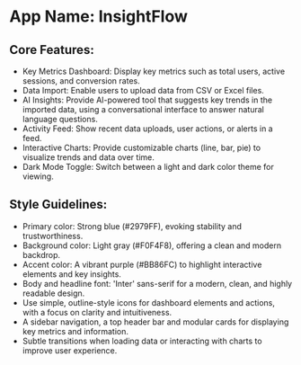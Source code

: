 # **App Name**: InsightFlow

## Core Features:

- Key Metrics Dashboard: Display key metrics such as total users, active sessions, and conversion rates.
- Data Import: Enable users to upload data from CSV or Excel files.
- AI Insights: Provide AI-powered tool that suggests key trends in the imported data, using a conversational interface to answer natural language questions.
- Activity Feed: Show recent data uploads, user actions, or alerts in a feed.
- Interactive Charts: Provide customizable charts (line, bar, pie) to visualize trends and data over time.
- Dark Mode Toggle: Switch between a light and dark color theme for viewing.

## Style Guidelines:

- Primary color: Strong blue (#2979FF), evoking stability and trustworthiness.
- Background color: Light gray (#F0F4F8), offering a clean and modern backdrop.
- Accent color: A vibrant purple (#BB86FC) to highlight interactive elements and key insights.
- Body and headline font: 'Inter' sans-serif for a modern, clean, and highly readable design.
- Use simple, outline-style icons for dashboard elements and actions, with a focus on clarity and intuitiveness.
- A sidebar navigation, a top header bar and modular cards for displaying key metrics and information.
- Subtle transitions when loading data or interacting with charts to improve user experience.